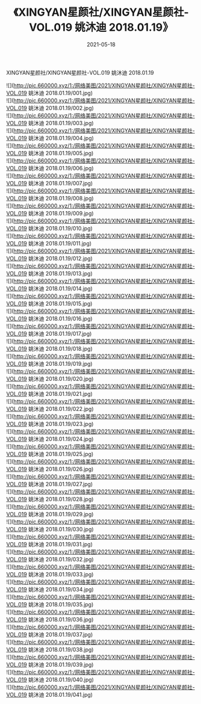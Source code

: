 ﻿---
layout: post
title:  《XINGYAN星颜社/XINGYAN星颜社-VOL.019 姚沐迪 2018.01.19》
date:   2021-05-18
img: http://pic.660000.xyz/1:/网络美图/2021/XINGYAN星颜社/XINGYAN星颜社-VOL.019 姚沐迪 2018.01.19/000.jpg
categories: [美女, 清纯, 唯美]
---

XINGYAN星颜社/XINGYAN星颜社-VOL.019 姚沐迪 2018.01.19

 ![](http://pic.660000.xyz/1:/网络美图/2021/XINGYAN星颜社/XINGYAN星颜社-VOL.019 姚沐迪 2018.01.19/001.jpg) <br>![](http://pic.660000.xyz/1:/网络美图/2021/XINGYAN星颜社/XINGYAN星颜社-VOL.019 姚沐迪 2018.01.19/002.jpg) <br>![](http://pic.660000.xyz/1:/网络美图/2021/XINGYAN星颜社/XINGYAN星颜社-VOL.019 姚沐迪 2018.01.19/003.jpg) <br>![](http://pic.660000.xyz/1:/网络美图/2021/XINGYAN星颜社/XINGYAN星颜社-VOL.019 姚沐迪 2018.01.19/004.jpg) <br>![](http://pic.660000.xyz/1:/网络美图/2021/XINGYAN星颜社/XINGYAN星颜社-VOL.019 姚沐迪 2018.01.19/005.jpg) <br>![](http://pic.660000.xyz/1:/网络美图/2021/XINGYAN星颜社/XINGYAN星颜社-VOL.019 姚沐迪 2018.01.19/006.jpg) <br>![](http://pic.660000.xyz/1:/网络美图/2021/XINGYAN星颜社/XINGYAN星颜社-VOL.019 姚沐迪 2018.01.19/007.jpg) <br>![](http://pic.660000.xyz/1:/网络美图/2021/XINGYAN星颜社/XINGYAN星颜社-VOL.019 姚沐迪 2018.01.19/008.jpg) <br>![](http://pic.660000.xyz/1:/网络美图/2021/XINGYAN星颜社/XINGYAN星颜社-VOL.019 姚沐迪 2018.01.19/009.jpg) <br>![](http://pic.660000.xyz/1:/网络美图/2021/XINGYAN星颜社/XINGYAN星颜社-VOL.019 姚沐迪 2018.01.19/010.jpg) <br>![](http://pic.660000.xyz/1:/网络美图/2021/XINGYAN星颜社/XINGYAN星颜社-VOL.019 姚沐迪 2018.01.19/011.jpg) <br>![](http://pic.660000.xyz/1:/网络美图/2021/XINGYAN星颜社/XINGYAN星颜社-VOL.019 姚沐迪 2018.01.19/012.jpg) <br>![](http://pic.660000.xyz/1:/网络美图/2021/XINGYAN星颜社/XINGYAN星颜社-VOL.019 姚沐迪 2018.01.19/013.jpg) <br>![](http://pic.660000.xyz/1:/网络美图/2021/XINGYAN星颜社/XINGYAN星颜社-VOL.019 姚沐迪 2018.01.19/014.jpg) <br>![](http://pic.660000.xyz/1:/网络美图/2021/XINGYAN星颜社/XINGYAN星颜社-VOL.019 姚沐迪 2018.01.19/015.jpg) <br>![](http://pic.660000.xyz/1:/网络美图/2021/XINGYAN星颜社/XINGYAN星颜社-VOL.019 姚沐迪 2018.01.19/016.jpg) <br>![](http://pic.660000.xyz/1:/网络美图/2021/XINGYAN星颜社/XINGYAN星颜社-VOL.019 姚沐迪 2018.01.19/017.jpg) <br>![](http://pic.660000.xyz/1:/网络美图/2021/XINGYAN星颜社/XINGYAN星颜社-VOL.019 姚沐迪 2018.01.19/018.jpg) <br>![](http://pic.660000.xyz/1:/网络美图/2021/XINGYAN星颜社/XINGYAN星颜社-VOL.019 姚沐迪 2018.01.19/019.jpg) <br>![](http://pic.660000.xyz/1:/网络美图/2021/XINGYAN星颜社/XINGYAN星颜社-VOL.019 姚沐迪 2018.01.19/020.jpg) <br>![](http://pic.660000.xyz/1:/网络美图/2021/XINGYAN星颜社/XINGYAN星颜社-VOL.019 姚沐迪 2018.01.19/021.jpg) <br>![](http://pic.660000.xyz/1:/网络美图/2021/XINGYAN星颜社/XINGYAN星颜社-VOL.019 姚沐迪 2018.01.19/022.jpg) <br>![](http://pic.660000.xyz/1:/网络美图/2021/XINGYAN星颜社/XINGYAN星颜社-VOL.019 姚沐迪 2018.01.19/023.jpg) <br>![](http://pic.660000.xyz/1:/网络美图/2021/XINGYAN星颜社/XINGYAN星颜社-VOL.019 姚沐迪 2018.01.19/024.jpg) <br>![](http://pic.660000.xyz/1:/网络美图/2021/XINGYAN星颜社/XINGYAN星颜社-VOL.019 姚沐迪 2018.01.19/025.jpg) <br>![](http://pic.660000.xyz/1:/网络美图/2021/XINGYAN星颜社/XINGYAN星颜社-VOL.019 姚沐迪 2018.01.19/026.jpg) <br>![](http://pic.660000.xyz/1:/网络美图/2021/XINGYAN星颜社/XINGYAN星颜社-VOL.019 姚沐迪 2018.01.19/027.jpg) <br>![](http://pic.660000.xyz/1:/网络美图/2021/XINGYAN星颜社/XINGYAN星颜社-VOL.019 姚沐迪 2018.01.19/028.jpg) <br>![](http://pic.660000.xyz/1:/网络美图/2021/XINGYAN星颜社/XINGYAN星颜社-VOL.019 姚沐迪 2018.01.19/029.jpg) <br>![](http://pic.660000.xyz/1:/网络美图/2021/XINGYAN星颜社/XINGYAN星颜社-VOL.019 姚沐迪 2018.01.19/030.jpg) <br>![](http://pic.660000.xyz/1:/网络美图/2021/XINGYAN星颜社/XINGYAN星颜社-VOL.019 姚沐迪 2018.01.19/031.jpg) <br>![](http://pic.660000.xyz/1:/网络美图/2021/XINGYAN星颜社/XINGYAN星颜社-VOL.019 姚沐迪 2018.01.19/032.jpg) <br>![](http://pic.660000.xyz/1:/网络美图/2021/XINGYAN星颜社/XINGYAN星颜社-VOL.019 姚沐迪 2018.01.19/033.jpg) <br>![](http://pic.660000.xyz/1:/网络美图/2021/XINGYAN星颜社/XINGYAN星颜社-VOL.019 姚沐迪 2018.01.19/034.jpg) <br>![](http://pic.660000.xyz/1:/网络美图/2021/XINGYAN星颜社/XINGYAN星颜社-VOL.019 姚沐迪 2018.01.19/035.jpg) <br>![](http://pic.660000.xyz/1:/网络美图/2021/XINGYAN星颜社/XINGYAN星颜社-VOL.019 姚沐迪 2018.01.19/036.jpg) <br>![](http://pic.660000.xyz/1:/网络美图/2021/XINGYAN星颜社/XINGYAN星颜社-VOL.019 姚沐迪 2018.01.19/037.jpg) <br>![](http://pic.660000.xyz/1:/网络美图/2021/XINGYAN星颜社/XINGYAN星颜社-VOL.019 姚沐迪 2018.01.19/038.jpg) <br>![](http://pic.660000.xyz/1:/网络美图/2021/XINGYAN星颜社/XINGYAN星颜社-VOL.019 姚沐迪 2018.01.19/039.jpg) <br>![](http://pic.660000.xyz/1:/网络美图/2021/XINGYAN星颜社/XINGYAN星颜社-VOL.019 姚沐迪 2018.01.19/040.jpg) <br>![](http://pic.660000.xyz/1:/网络美图/2021/XINGYAN星颜社/XINGYAN星颜社-VOL.019 姚沐迪 2018.01.19/041.jpg) <br>